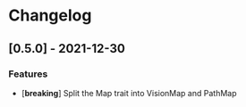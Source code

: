 # Changelog

## [0.5.0] - 2021-12-30

### Features

* [**breaking**] Split the Map trait into VisionMap and PathMap

